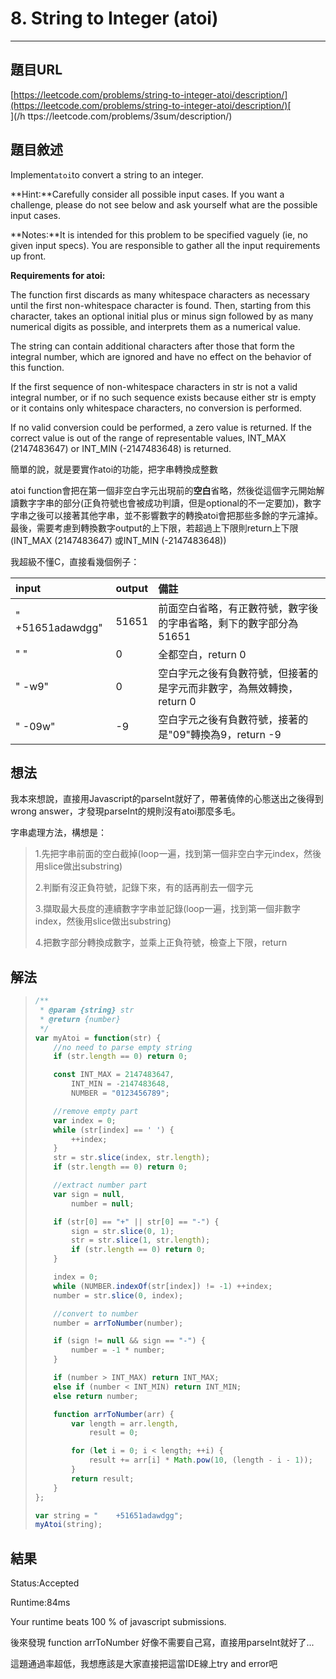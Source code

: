 # 8. String to Integer \(atoi\)

---

## 題目URL

[https://leetcode.com/problems/string-to-integer-atoi/description/](https://leetcode.com/problems/string-to-integer-atoi/description/)[    
](/h ttps://leetcode.com/problems/3sum/description/)

## 題目敘述

Implement`atoi`to convert a string to an integer.

**Hint:**Carefully consider all possible input cases. If you want a challenge, please do not see below and ask yourself what are the possible input cases.

**Notes:**It is intended for this problem to be specified vaguely \(ie, no given input specs\). You are responsible to gather all the input requirements up front.

**Requirements for atoi:**

The function first discards as many whitespace characters as necessary until the first non-whitespace character is found. Then, starting from this character, takes an optional initial plus or minus sign followed by as many numerical digits as possible, and interprets them as a numerical value.

The string can contain additional characters after those that form the integral number, which are ignored and have no effect on the behavior of this function.

If the first sequence of non-whitespace characters in str is not a valid integral number, or if no such sequence exists because either str is empty or it contains only whitespace characters, no conversion is performed.

If no valid conversion could be performed, a zero value is returned. If the correct value is out of the range of representable values, INT\_MAX \(2147483647\) or INT\_MIN \(-2147483648\) is returned.

簡單的說，就是要實作atoi的功能，把字串轉換成整數

atoi function會把在第一個非空白字元出現前的**空白**省略，然後從這個字元開始解讀數字字串的部分\(正負符號也會被成功判讀，但是optional的不一定要加\)，數字字串之後可以接著其他字串，並不影響數字的轉換atoi會把那些多餘的字元濾掉。最後，需要考慮到轉換數字output的上下限，若超過上下限則return上下限\(INT\_MAX \(2147483647\) 或INT\_MIN \(-2147483648\)\)

我超級不懂C，直接看幾個例子：

| input | output | 備註 |
| :--- | :--- | :--- |
| "     +51651adawdgg" | 51651 | 前面空白省略，有正數符號，數字後的字串省略，剩下的數字部分為51651 |
| "             " | 0 | 全都空白，return 0 |
| "  -w9" | 0 | 空白字元之後有負數符號，但接著的是字元而非數字，為無效轉換，return 0 |
| "  -09w" | -9 | 空白字元之後有負數符號，接著的是"09"轉換為9，return -9 |

## 想法

我本來想說，直接用Javascript的parseInt就好了，帶著僥倖的心態送出之後得到wrong answer，才發現parseInt的規則沒有atoi那麼多毛。

字串處理方法，構想是：

> 1.先把字串前面的空白截掉\(loop一遍，找到第一個非空白字元index，然後用slice做出substring\)
>
> 2.判斷有沒正負符號，記錄下來，有的話再削去一個字元
>
> 3.擷取最大長度的連續數字字串並記錄\(loop一遍，找到第一個非數字index，然後用slice做出substring\)
>
> 4.把數字部分轉換成數字，並乘上正負符號，檢查上下限，return

## 解法

> ```js
> /**
>  * @param {string} str
>  * @return {number}
>  */
> var myAtoi = function(str) {
>     //no need to parse empty string
>     if (str.length == 0) return 0;
>
>     const INT_MAX = 2147483647,
>         INT_MIN = -2147483648,
>         NUMBER = "0123456789";
>
>     //remove empty part
>     var index = 0;
>     while (str[index] == ' ') {
>         ++index;
>     }
>     str = str.slice(index, str.length);
>     if (str.length == 0) return 0;
>
>     //extract number part
>     var sign = null,
>         number = null;
>
>     if (str[0] == "+" || str[0] == "-") {
>         sign = str.slice(0, 1);
>         str = str.slice(1, str.length);
>         if (str.length == 0) return 0;
>     }
>
>     index = 0;
>     while (NUMBER.indexOf(str[index]) != -1) ++index;
>     number = str.slice(0, index);
>
>     //convert to number
>     number = arrToNumber(number);
>
>     if (sign != null && sign == "-") {
>         number = -1 * number;
>     }
>
>     if (number > INT_MAX) return INT_MAX;
>     else if (number < INT_MIN) return INT_MIN;
>     else return number;
>
>     function arrToNumber(arr) {
>         var length = arr.length,
>             result = 0;
>
>         for (let i = 0; i < length; ++i) {
>             result += arr[i] * Math.pow(10, (length - i - 1));
>         }
>         return result;
>     }
> };
>
> var string = "    +51651adawdgg";
> myAtoi(string);
> ```

## 結果

Status:Accepted

Runtime:84ms

Your runtime beats 100 % of javascript submissions.



後來發現 function arrToNumber 好像不需要自己寫，直接用parseInt就好了...

這題通過率超低，我想應該是大家直接把這當IDE線上try and error吧

